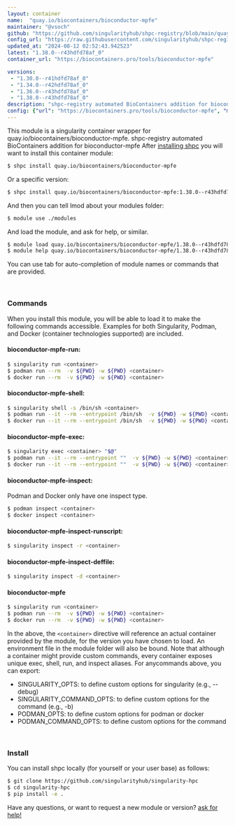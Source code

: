 ```yaml
---
layout: container
name:  "quay.io/biocontainers/bioconductor-mpfe"
maintainer: "@vsoch"
github: "https://github.com/singularityhub/shpc-registry/blob/main/quay.io/biocontainers/bioconductor-mpfe/container.yaml"
config_url: "https://raw.githubusercontent.com/singularityhub/shpc-registry/main/quay.io/biocontainers/bioconductor-mpfe/container.yaml"
updated_at: "2024-08-12 02:52:43.942523"
latest: "1.38.0--r43hdfd78af_0"
container_url: "https://biocontainers.pro/tools/bioconductor-mpfe"

versions:
 - "1.30.0--r41hdfd78af_0"
 - "1.34.0--r42hdfd78af_0"
 - "1.36.0--r43hdfd78af_0"
 - "1.38.0--r43hdfd78af_0"
description: "shpc-registry automated BioContainers addition for bioconductor-mpfe"
config: {"url": "https://biocontainers.pro/tools/bioconductor-mpfe", "maintainer": "@vsoch", "description": "shpc-registry automated BioContainers addition for bioconductor-mpfe", "latest": {"1.38.0--r43hdfd78af_0": "sha256:f5c2c6a7f048278405f17683e03888eb9853e686f8f100cb72c89223b8c279a3"}, "tags": {"1.30.0--r41hdfd78af_0": "sha256:6285c59668988fc751a5d4aa8306e6c2e6b5a7fc283c6e3f8e4c0248190856a7", "1.34.0--r42hdfd78af_0": "sha256:9a03f2dd5a5cbca74e6ffe9e957c11bcca1f99e41d78ddf303234276fa729804", "1.36.0--r43hdfd78af_0": "sha256:5fc0dd5221907bbf43d987863cd8365bb0856d190738a17d7ff1bb095dfa1e05", "1.38.0--r43hdfd78af_0": "sha256:f5c2c6a7f048278405f17683e03888eb9853e686f8f100cb72c89223b8c279a3"}, "docker": "quay.io/biocontainers/bioconductor-mpfe"}
---
```


This module is a singularity container wrapper for quay.io/biocontainers/bioconductor-mpfe.
shpc-registry automated BioContainers addition for bioconductor-mpfe
After [installing shpc](#install) you will want to install this container module:


```bash
$ shpc install quay.io/biocontainers/bioconductor-mpfe
```

Or a specific version:

```bash
$ shpc install quay.io/biocontainers/bioconductor-mpfe:1.38.0--r43hdfd78af_0
```

And then you can tell lmod about your modules folder:

```bash
$ module use ./modules
```

And load the module, and ask for help, or similar.

```bash
$ module load quay.io/biocontainers/bioconductor-mpfe/1.38.0--r43hdfd78af_0
$ module help quay.io/biocontainers/bioconductor-mpfe/1.38.0--r43hdfd78af_0
```

You can use tab for auto-completion of module names or commands that are provided.

<br>

### Commands

When you install this module, you will be able to load it to make the following commands accessible.
Examples for both Singularity, Podman, and Docker (container technologies supported) are included.

#### bioconductor-mpfe-run:

```bash
$ singularity run <container>
$ podman run --rm  -v ${PWD} -w ${PWD} <container>
$ docker run --rm  -v ${PWD} -w ${PWD} <container>
```

#### bioconductor-mpfe-shell:

```bash
$ singularity shell -s /bin/sh <container>
$ podman run --it --rm --entrypoint /bin/sh  -v ${PWD} -w ${PWD} <container>
$ docker run --it --rm --entrypoint /bin/sh  -v ${PWD} -w ${PWD} <container>
```

#### bioconductor-mpfe-exec:

```bash
$ singularity exec <container> "$@"
$ podman run --it --rm --entrypoint ""  -v ${PWD} -w ${PWD} <container> "$@"
$ docker run --it --rm --entrypoint ""  -v ${PWD} -w ${PWD} <container> "$@"
```

#### bioconductor-mpfe-inspect:

Podman and Docker only have one inspect type.

```bash
$ podman inspect <container>
$ docker inspect <container>
```

#### bioconductor-mpfe-inspect-runscript:

```bash
$ singularity inspect -r <container>
```

#### bioconductor-mpfe-inspect-deffile:

```bash
$ singularity inspect -d <container>
```



#### bioconductor-mpfe

```bash
$ singularity run <container>
$ podman run --rm  -v ${PWD} -w ${PWD} <container>
$ docker run --rm  -v ${PWD} -w ${PWD} <container>
```


In the above, the `<container>` directive will reference an actual container provided
by the module, for the version you have chosen to load. An environment file in the
module folder will also be bound. Note that although a container
might provide custom commands, every container exposes unique exec, shell, run, and
inspect aliases. For anycommands above, you can export:

 - SINGULARITY_OPTS: to define custom options for singularity (e.g., --debug)
 - SINGULARITY_COMMAND_OPTS: to define custom options for the command (e.g., -b)
 - PODMAN_OPTS: to define custom options for podman or docker
 - PODMAN_COMMAND_OPTS: to define custom options for the command

<br>

### Install

You can install shpc locally (for yourself or your user base) as follows:

```bash
$ git clone https://github.com/singularityhub/singularity-hpc
$ cd singularity-hpc
$ pip install -e .
```

Have any questions, or want to request a new module or version? [ask for help!](https://github.com/singularityhub/singularity-hpc/issues)
